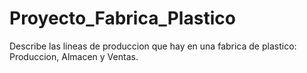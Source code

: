 # Proyecto_Fabrica_Plastico
Describe las lineas de produccion que hay en una fabrica de plastico: Produccion, Almacen y Ventas.
